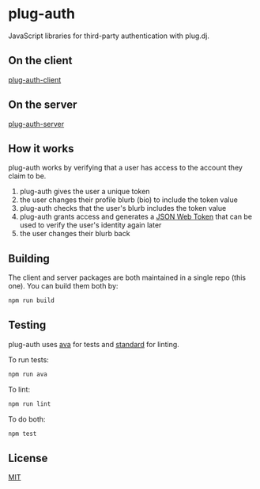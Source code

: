 # plug-auth

JavaScript libraries for third-party authentication with plug.dj.

## On the client

[plug-auth-client]

## On the server

[plug-auth-server]

## How it works

plug-auth works by verifying that a user has access to the account they claim to
be.

  1. plug-auth gives the user a unique token
  1. the user changes their profile blurb (bio) to include the token value
  1. plug-auth checks that the user's blurb includes the token value
  1. plug-auth grants access and generates a [JSON Web Token] that can be used
     to verify the user's identity again later
  1. the user changes their blurb back

## Building

The client and server packages are both maintained in a single repo (this one).
You can build them both by:

```bash
npm run build
```

## Testing

plug-auth uses [ava] for tests and [standard] for linting.

To run tests:

```bash
npm run ava
```

To lint:

```bash
npm run lint
```

To do both:

```bash
npm test
```

## License

[MIT]

[plug-auth-client]: ./packages/plug-auth-client#readme
[plug-auth-server]: ./packages/plug-auth-server#readme
[JSON Web Token]: https://github.com/auth0/node-jsonwebtoken#readme
[ava]: http://ava.li
[standard]: http://standardjs.com
[MIT]: ./LICENSE
